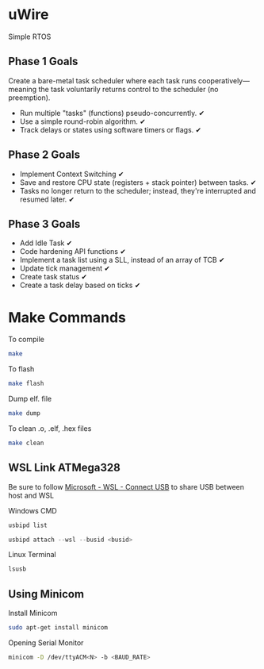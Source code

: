 # uWire
Simple RTOS


## Phase 1 Goals
Create a bare-metal task scheduler where each task runs cooperatively—meaning the task voluntarily returns control to the scheduler (no preemption).

* Run multiple "tasks" (functions) pseudo-concurrently. ✔
* Use a simple round-robin algorithm. ✔
* Track delays or states using software timers or flags. ✔

## Phase 2 Goals
* Implement Context Switching ✔
* Save and restore CPU state (registers + stack pointer) between tasks. ✔
* Tasks no longer return to the scheduler; instead, they're interrupted and resumed later. ✔

## Phase 3 Goals
* Add Idle Task ✔
* Code hardening API functions ✔
* Implement a task list using a SLL, instead of an array of TCB ✔
* Update tick management ✔
* Create task status ✔
* Create a task delay based on ticks ✔

# Make Commands

To compile
```` Bash
make
````

To flash
```` Bash
make flash
````

Dump elf. file
```` Bash
make dump
````

To clean .o, .elf, .hex files
```` Bash
make clean
````

## WSL Link ATMega328
Be sure to follow [Microsoft - WSL - Connect USB](https://learn.microsoft.com/en-us/windows/wsl/connect-usb) to share USB between host and WSL

Windows CMD
```` PowerShell
usbipd list
````

```` PowerShell
usbipd attach --wsl --busid <busid>
````

Linux Terminal
```` Bash
lsusb
````

## Using Minicom

Install Minicom
```` Bash
sudo apt-get install minicom
````

Opening Serial Monitor
```` Bash
minicom -D /dev/ttyACM<N> -b <BAUD_RATE>
````
